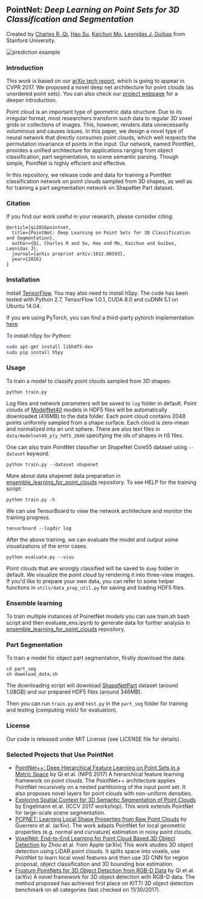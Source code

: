 ## PointNet: *Deep Learning on Point Sets for 3D Classification and Segmentation*
Created by <a href="http://charlesrqi.com" target="_blank">Charles R. Qi</a>, <a href="http://ai.stanford.edu/~haosu/" target="_blank">Hao Su</a>, <a href="http://cs.stanford.edu/~kaichun/" target="_blank">Kaichun Mo</a>, <a href="http://geometry.stanford.edu/member/guibas/" target="_blank">Leonidas J. Guibas</a> from Stanford University.

![prediction example](https://github.com/charlesq34/pointnet/blob/master/doc/teaser.png)

### Introduction
This work is based on our [arXiv tech report](https://arxiv.org/abs/1612.00593), which is going to appear in CVPR 2017. We proposed a novel deep net architecture for point clouds (as unordered point sets). You can also check our [project webpage](http://stanford.edu/~rqi/pointnet) for a deeper introduction.

Point cloud is an important type of geometric data structure. Due to its irregular format, most researchers transform such data to regular 3D voxel grids or collections of images. This, however, renders data unnecessarily voluminous and causes issues. In this paper, we design a novel type of neural network that directly consumes point clouds, which well respects the permutation invariance of points in the input.  Our network, named PointNet, provides a unified architecture for applications ranging from object classification, part segmentation, to scene semantic parsing. Though simple, PointNet is highly efficient and effective.

In this repository, we release code and data for training a PointNet classification network on point clouds sampled from 3D shapes, as well as for training a part segmentation network on ShapeNet Part dataset.

### Citation
If you find our work useful in your research, please consider citing:

	@article{qi2016pointnet,
	  title={PointNet: Deep Learning on Point Sets for 3D Classification and Segmentation},
	  author={Qi, Charles R and Su, Hao and Mo, Kaichun and Guibas, Leonidas J},
	  journal={arXiv preprint arXiv:1612.00593},
	  year={2016}
	}
   
### Installation

Install <a href="https://www.tensorflow.org/get_started/os_setup" target="_blank">TensorFlow</a>. You may also need to install h5py. The code has been tested with Python 2.7, TensorFlow 1.0.1, CUDA 8.0 and cuDNN 5.1 on Ubuntu 14.04.

If you are using PyTorch, you can find a third-party pytorch implementation <a href="https://github.com/fxia22/pointnet.pytorch" target="_blank">here</a>.

To install h5py for Python:
```bash
sudo apt-get install libhdf5-dev
sudo pip install h5py
```

### Usage
To train a model to classify point clouds sampled from 3D shapes:

    python train.py

Log files and network parameters will be saved to `log` folder in default. Point clouds of <a href="http://modelnet.cs.princeton.edu/" target="_blank">ModelNet40</a> models in HDF5 files will be automatically downloaded (416MB) to the data folder. Each point cloud contains 2048 points uniformly sampled from a shape surface. Each cloud is zero-mean and normalized into an unit sphere. There are also text files in `data/modelnet40_ply_hdf5_2048` specifying the ids of shapes in h5 files.

One can also train PointNet classifier on ShapeNet Core55 dataset using `--dataset` keyword:

    python train.py --dataset shapenet

More about data shapenet data preparation in <a href="https://github.com/dkoguciuk/ensemble_learning_for_point_clouds" target="_blank">ensemble_learning_for_point_clouds</a> repository. To see HELP for the training script:

    python train.py -h

We can use TensorBoard to view the network architecture and monitor the training progress.

    tensorboard --logdir log

After the above training, we can evaluate the model and output some visualizations of the error cases.

    python evaluate.py --visu

Point clouds that are wrongly classified will be saved to `dump` folder in default. We visualize the point cloud by rendering it into three-view images. If you'd like to prepare your own data, you can refer to some helper functions in `utils/data_prep_util.py` for saving and loading HDF5 files.

### Ensemble learning
To train multiple instances of PoinetNet models you can use train.sh bash script and then evaluate_ens.ipynb to generate data for further analysis in <a href="https://github.com/dkoguciuk/ensemble_learning_for_point_clouds" target="_blank">ensemble_learning_for_point_clouds</a> repository.

### Part Segmentation
To train a model for object part segmentation, firstly download the data:

    cd part_seg
    sh download_data.sh

The downloading script will download <a href="http://web.stanford.edu/~ericyi/project_page/part_annotation/index.html" target="_blank">ShapeNetPart</a> dataset (around 1.08GB) and our prepared HDF5 files (around 346MB).

Then you can run `train.py` and `test.py` in the `part_seg` folder for training and testing (computing mIoU for evaluation).

### License
Our code is released under MIT License (see LICENSE file for details).

### Selected Projects that Use PointNet

* <a href="http://stanford.edu/~rqi/pointnet2/" target="_blank">PointNet++: Deep Hierarchical Feature Learning on Point Sets in a Metric Space</a> by Qi et al. (NIPS 2017) A hierarchical feature learning framework on point clouds. The PointNet++ architecture applies PointNet recursively on a nested partitioning of the input point set. It also proposes novel layers for point clouds with non-uniform densities.
* <a href="http://openaccess.thecvf.com/content_ICCV_2017_workshops/papers/w13/Engelmann_Exploring_Spatial_Context_ICCV_2017_paper.pdf" target="_blank">Exploring Spatial Context for 3D Semantic Segmentation of Point Clouds</a> by Engelmann et al. (ICCV 2017 workshop). This work extends PointNet for large-scale scene segmentation.
* <a href="https://arxiv.org/abs/1710.04954" target="_blank">PCPNET: Learning Local Shape Properties from Raw Point Clouds</a> by Guerrero et al. (arXiv). The work adapts PointNet for local geometric properties (e.g. normal and curvature) estimation in noisy point clouds.
* <a href="https://arxiv.org/abs/1711.06396" target="_blank">VoxelNet: End-to-End Learning for Point Cloud Based 3D Object Detection</a> by Zhou et al. from Apple (arXiv) This work studies 3D object detection using LiDAR point clouds. It splits space into voxels, use PointNet to learn local voxel features and then use 3D CNN for region proposal, object classification and 3D bounding box estimation.
* <a href="https://arxiv.org/abs/1711.08488" target="_blank">Frustum PointNets for 3D Object Detection from RGB-D Data</a> by Qi et al. (arXiv) A novel framework for 3D object detection with RGB-D data. The method proposed has achieved first place on KITTI 3D object detection benchmark on all categories (last checked on 11/30/2017).
